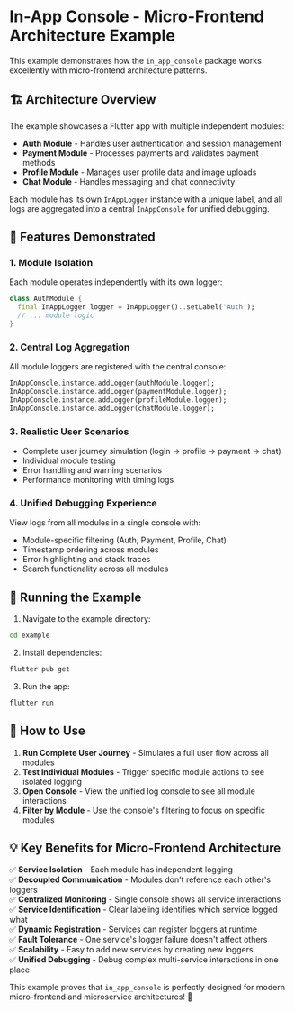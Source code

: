 # In-App Console - Micro-Frontend Architecture Example

This example demonstrates how the `in_app_console` package works excellently with micro-frontend architecture patterns.

## 🏗️ Architecture Overview

The example showcases a Flutter app with multiple independent modules:

- **Auth Module** - Handles user authentication and session management
- **Payment Module** - Processes payments and validates payment methods  
- **Profile Module** - Manages user profile data and image uploads
- **Chat Module** - Handles messaging and chat connectivity

Each module has its own `InAppLogger` instance with a unique label, and all logs are aggregated into a central `InAppConsole` for unified debugging.

## 🚀 Features Demonstrated

### 1. **Module Isolation**
Each module operates independently with its own logger:
```dart
class AuthModule {
  final InAppLogger logger = InAppLogger()..setLabel('Auth');
  // ... module logic
}
```

### 2. **Central Log Aggregation**
All module loggers are registered with the central console:
```dart
InAppConsole.instance.addLogger(authModule.logger);
InAppConsole.instance.addLogger(paymentModule.logger);
InAppConsole.instance.addLogger(profileModule.logger);
InAppConsole.instance.addLogger(chatModule.logger);
```

### 3. **Realistic User Scenarios**
- Complete user journey simulation (login → profile → payment → chat)
- Individual module testing
- Error handling and warning scenarios
- Performance monitoring with timing logs

### 4. **Unified Debugging Experience**
View logs from all modules in a single console with:
- Module-specific filtering (Auth, Payment, Profile, Chat)
- Timestamp ordering across modules
- Error highlighting and stack traces
- Search functionality across all modules

## 📱 Running the Example

1. Navigate to the example directory:
```bash
cd example
```

2. Install dependencies:
```bash
flutter pub get
```

3. Run the app:
```bash
flutter run
```

## 🎯 How to Use

1. **Run Complete User Journey** - Simulates a full user flow across all modules
2. **Test Individual Modules** - Trigger specific module actions to see isolated logging
3. **Open Console** - View the unified log console to see all module interactions
4. **Filter by Module** - Use the console's filtering to focus on specific modules

## 💡 Key Benefits for Micro-Frontend Architecture

✅ **Service Isolation** - Each module has independent logging  
✅ **Decoupled Communication** - Modules don't reference each other's loggers  
✅ **Centralized Monitoring** - Single console shows all service interactions  
✅ **Service Identification** - Clear labeling identifies which service logged what  
✅ **Dynamic Registration** - Services can register loggers at runtime  
✅ **Fault Tolerance** - One service's logger failure doesn't affect others  
✅ **Scalability** - Easy to add new services by creating new loggers  
✅ **Unified Debugging** - Debug complex multi-service interactions in one place

This example proves that `in_app_console` is perfectly designed for modern micro-frontend and microservice architectures! 🎯
